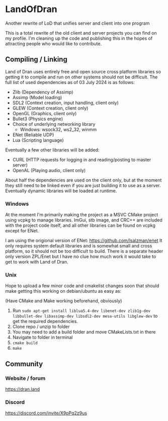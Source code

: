 # LandOfDran
 Another rewrite of LoD that unifies server and client into one program
 
 This is a total rewrite of the old client and server projects you can find on my profile.
 I'm cleaning up the code and publishing this in the hopes of attracting people who would like to contribute.

## Compiling / Linking

Land of Dran uses entirely free and open source cross platform libraries so getting it to compile and run on other systems should not be difficult. The full list of used dependencies as of 03 July 2024 is as follows:

* Zlib     (Dependency of Assimp)
* Assimp   (Model loading)
* SDL2     (Context creation, input handling, client only)
* GLEW     (Context creation, client only)
* OpenGL   (Graphics, client only)
* Bullet3  (Physics engine)
* Choice of underlying networking library
  * Windows: wsock32, ws2_32, winmm
* ENet     (Reliable UDP)
* Lua      (Scripting language)

Eventually a few other libraries will be added:

* CURL     (HTTP requests for logging in and reading/posting to master server)
* OpenAL   (Playing audio, client only)

About half the dependencies are used on the client only, but at the moment they still need to be linked even if you are just building it to use as a server. Eventually dynamic libraries will be loaded at runtime.

### Windows

At the moment I'm primarily making the project as a MSVC CMake project using vcpkg to manage libraries. ImGui, stb image, and CRC++ are included with the project code itself, and all other libraries can be found on vcpkg except for ENet. 

I am using the origional version of ENet: 
https://github.com/lsalzman/enet 
It only requires system default libraries and is somewhat small and cross platform, so it should not be too difficult to build. There is a separate header only version ZPL/Enet but I have no clue how much work it would take to get to work with Land of Dran.

### Unix

Hope to upload a few minor code and cmakelist changes soon that should make getting this working on debian/ubuntu as easy as:

(Have CMake and Make working beforehand, obviously)
1. Run `sudo apt-get install liblua5.4-dev libenet-dev zlib1g-dev libbullet-dev libassimp-dev libsdl2-dev mesa-utils libglew-dev` to get the required dependencies.
2. Clone repo / unzip to folder
3. You may need to add a build folder and move CMakeLists.txt in there
4. Navigate to folder in terminal
5. `cmake build`
6. `make`

## Community

### Website / forum

https://dran.land

### Discord

https://discord.com/invite/X9pPq2z9us
